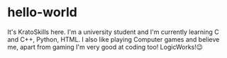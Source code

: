 # hello-world

It's KratoSkills here.
I'm a university student and
I'm currently learning C and C++, Python, HTML.
I also like playing Computer games
and believe me,
apart from gaming I'm very good at coding too! LogicWorks!😉
